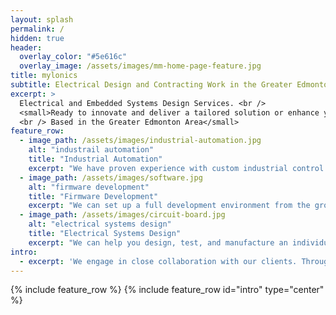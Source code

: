 ```yaml
---
layout: splash
permalink: /
hidden: true
header:
  overlay_color: "#5e616c"
  overlay_image: /assets/images/mm-home-page-feature.jpg
title: mylonics
subtitle: Electrical Design and Contracting Work in the Greater Edmonton Area
excerpt: >
  Electrical and Embedded Systems Design Services. <br />
  <small>Ready to innovate and deliver a tailored solution or enhance your existing designs.
  <br /> Based in the Greater Edmonton Area</small>
feature_row:
  - image_path: /assets/images/industrial-automation.jpg
    alt: "industrail automation"
    title: "Industrial Automation"
    excerpt: "We have proven experience with custom industrial control systems, and the use of field robotics for remote sensing."
  - image_path: /assets/images/software.jpg
    alt: "firmware development"
    title: "Firmware Development"
    excerpt: "We can set up a full development environment from the ground up to meet your development and deployment needs."
  - image_path: /assets/images/circuit-board.jpg
    alt: "electrical systems design"
    title: "Electrical Systems Design"
    excerpt: "We can help you design, test, and manufacture an individual component or an entire system"  
intro: 
  - excerpt: 'We engage in close collaboration with our clients. Through every step of the design process we will help to develop and deliver a solution that is feasible from an engineering, and business perspective.'
---
```


{% include feature_row %}
{% include feature_row id="intro" type="center" %}